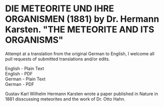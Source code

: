 # DIE METEORITE UND IHRE ORGANISMEN (1881) by Dr. Hermann Karsten. "THE METEORITE AND ITS ORGANISMS"

Attempt at a translation from the original German to English, I welcome all pull requests of submitted translations and/or edits.

English - Plain Text  
English - PDF  
German - Plain Text  
German - PDF  

Gustav Karl Wilhelm Hermann Karsten wrote a paper published in Nature in 1881 disscussing meteorites and the work of Dr. Otto Hahn.
